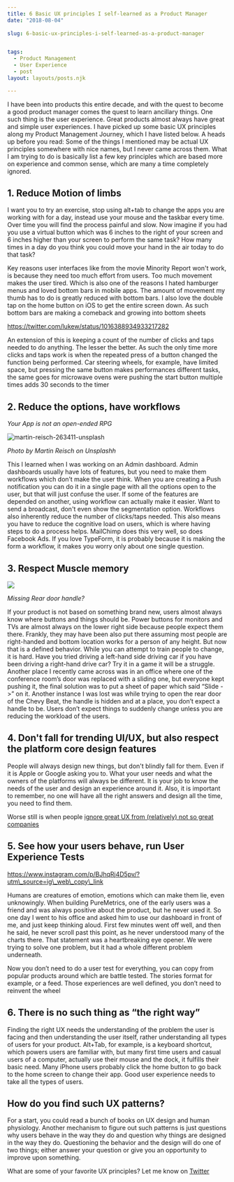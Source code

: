 ```yaml
---
title: 6 Basic UX principles I self-learned as a Product Manager
date: "2018-08-04"
 
slug: 6-basic-ux-principles-i-self-learned-as-a-product-manager


tags: 
  - Product Management 
  - User Experience 
  - post
layout: layouts/posts.njk

---
```


I have been into products this entire decade, and with the quest to become a good product manager comes the quest to learn ancillary things. One such thing is the user experience. Great products almost always have great and simple user experiences. I have picked up some basic UX principles along my Product Management Journey, which I have listed below. A heads up before you read: Some of the things I mentioned may be actual UX principles somewhere with nice names, but I never came across them. What I am trying to do is basically list a few key principles which are based more on experience and common sense, which are many a time completely ignored.

## 1\. Reduce Motion of limbs

I want you to try an exercise, stop using alt+tab to change the apps you are working with for a day, instead use your mouse and the taskbar every time. Over time you will find the process painful and slow. Now imagine if you had you use a virtual button which was 6 inches to the right of your screen and 6 inches higher than your screen to perform the same task? How many times in a day do you think you could move your hand in the air today to do that task?

Key reasons user interfaces like from the movie Minority Report won't work, is because they need too much effort from users. Too much movement makes the user tired. Which is also one of the reasons I hated hamburger menus and loved bottom bars in mobile apps. The amount of movement my thumb has to do is greatly reduced with bottom bars. I also love the double tap on the home button on iOS to get the entire screen down. As such bottom bars are making a comeback and growing into bottom sheets

https://twitter.com/lukew/status/1016388934933217282

An extension of this is keeping a count of the number of clicks and taps needed to do anything. The lesser the better. As such the only time more clicks and taps work is when the repeated press of a button changed the function being performed. Car steering wheels, for example, have limited space, but pressing the same button makes performances different tasks, the same goes for microwave ovens were pushing the start button multiple times adds 30 seconds to the timer

## 2\. Reduce the options, have workflows

_Your App is not an open-ended RPG_

![martin-reisch-263411-unsplash](/assets/martin-reisch-263411-unsplash.jpg)

_Photo by Martin Reisch on Unsplashh_

This I learned when I was working on an Admin dashboard. Admin dashboards usually have lots of features, but you need to make them workflows which don’t make the user think. When you are creating a Push notification you can do it in a single page with all the options open to the user, but that will just confuse the user. If some of the features are depended on another, using workflow can actually make it easier. Want to send a broadcast, don't even show the segmentation option. Workflows also inherently reduce the number of clicks/taps needed. This also means you have to reduce the cognitive load on users, which is where having steps to do a process helps. MailChimp does this very well, so does Facebook Ads. If you love TypeForm, it is probably because it is making the form a workflow, it makes you worry only about one single question.

## 3\. Respect Muscle memory

![](/assets/chevy-beat.png)

_Missing Rear door handle?_

If your product is not based on something brand new, users almost always know where buttons and things should be. Power buttons for monitors and TVs are almost always on the lower right side because people expect them there. Frankly, they may have been also put there assuming most people are right-handed and bottom location works for a person of any height. But now that is a defined behavior. While you can attempt to train people to change, it is hard. Have you tried driving a left-hand side driving car if you have been driving a right-hand drive car? Try it in a game it will be a struggle. Another place I recently came across was in an office where one of the conference room’s door was replaced with a sliding one, but everyone kept pushing it, the final solution was to put a sheet of paper which said “Slide ->” on it. Another instance I was lost was while trying to open the rear door of the Chevy Beat, the handle is hidden and at a place, you don’t expect a handle to be. Users don’t expect things to suddenly change unless you are reducing the workload of the users.

## 4\. Don't fall for trending UI/UX, but also respect the platform core design features

People will always design new things, but don't blindly fall for them. Even if it is Apple or Google asking you to. What your user needs and what the owners of the platforms will always be different. It is your job to know the needs of the user and design an experience around it. Also, it is important to remember, no one will have all the right answers and design all the time, you need to find them.

Worse still is when people [ignore great UX from (relatively) not so great companies](https://www.theverge.com/2017/9/15/16300402/iphone-x-webos-palm-pre-cards-gestures-nostalgia)

## 5\. See how your users behave, run User Experience Tests

https://www.instagram.com/p/BJhqRj4D5pv/?utm\_source=ig\_web\_copy\_link

Humans are creatures of emotion, emotions which can make them lie, even unknowingly. When building PureMetrics, one of the early users was a friend and was always positive about the product, but he never used it. So one day I went to his office and asked him to use our dashboard in front of me, and just keep thinking aloud. First few minutes went off well, and then he said, he never scroll past this point, as he never understood many of the charts there. That statement was a heartbreaking eye opener. We were trying to solve one problem, but it had a whole different problem underneath.

Now you don’t need to do a user test for everything, you can copy from popular products around which are battle tested. The stories format for example, or a feed. Those experiences are well defined, you don’t need to reinvent the wheel

## 6\. There is no such thing as “the right way”

Finding the right UX needs the understanding of the problem the user is facing and then understanding the user itself, rather understanding all types of users for your product. Alt+Tab, for example, is a keyboard shortcut, which powers users are familiar with, but many first time users and casual users of a computer, actually use their mouse and the dock, it fulfills their basic need. Many iPhone users probably click the home button to go back to the home screen to change their app. Good user experience needs to take all the types of users.

## How do you find such UX patterns?

For a start, you could read a bunch of books on UX design and human physiology. Another mechanism to figure out such patterns is just questions why users behave in the way they do and question why things are designed in the way they do. Questioning the behavior and the design will do one of two things; either answer your question or give you an opportunity to improve upon something.

What are some of your favorite UX principles? Let me know on [Twitter](https://twitter.com/ravivyas84)
